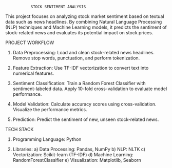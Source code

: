                STOCK SENTIMENT ANALYSIS 

This project focuses on analyzing stock market sentiment based on textual data such as news headlines. By combining Natural Language Processing (NLP) techniques and Machine Learning models, it predicts the sentiment of stock-related news and evaluates its potential impact on stock prices.


PROJECT WORKFLOW 
1) Data Preprocessing: Load and clean stock-related news headlines. Remove stop words, punctuation, and perform tokenization.

2) Feature Extraction: Use TF-IDF vectorization to convert text into numerical features.

3) Sentiment Classification: Train a Random Forest Classifier with sentiment-labeled data. Apply 10-fold cross-validation to evaluate model performance.

4) Model Validation: Calculate accuracy scores using cross-validation. Visualize the performance metrics.

5) Prediction: Predict the sentiment of new, unseen stock-related news.



TECH STACK

1) Programming Language: Python

2) Libraries:
a) Data Processing: Pandas, NumPy
b) NLP: NLTK
c) Vectorization: Scikit-learn (TF-IDF)
d) Machine Learning: RandomForestClassifier
e) Visualization: Matplotlib, Seaborn


